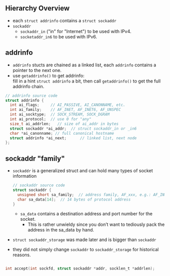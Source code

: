 ## Hierarchy Overview
- each `struct addrinfo` contains a `struct sockaddr`    
- `sockaddr`  
  - `sockaddr_in` ("in" for "Internet") to be used with IPv4.  
  - `socketaddr_in6` to be used with IPv6.  
## addrinfo  
  - `addrinfo` stucts are chained as a linked list, each `addrinfo` contains a pointer to the next one.  
  - use `getaddrinfo()` to get addrinfo:  
    fill in a hint `struct addrinfo` a bit, then call `getaddrinfo()` to get the full addrinfo chain.  
  ```C
  // addrinfo source code
  struct addrinfo {
    int ai_flags;     // AI_PASSIVE, AI_CANONNAME, etc.        
    int ai_family;    // AF_INET, AF_INET6, AF_UNSPEC
    int ai_socktype;  // SOCK_STREAM, SOCK_DGRAM 
    int ai_protocol;  // use 0 for "any"
    size_t ai_addrlen;   // size of ai_addr in bytes
    struct sockaddr *ai_addr;  // struct sockaddr_in or _in6        
    char *ai_canonname; // full canonical hostname            
    struct addrinfo *ai_next;      // linked list, next node    
  };
  
  ```
## sockaddr "family"  
- `sockaddr` is a generalized struct and can hold many types of socket information 
  ```C
  // sockaddr source code
  struct sockaddr {
    unsigned short sa_family;  // address family, AF_xxx, e.g.: AF_INET (IPv4) or AF_INET6 (IPv6)      
    char sa_data[14];  // 14 bytes of protocol address    
  }
  ```
  - `sa_data` contains a destination address and port number for the socket. 
    - This is rather unwieldy since you don’t want to tediously pack the address in the sa_data by hand.  
      
- `struct sockaddr_storage` was made later and is bigger than `sockaddr`  
- they did not simply change `sockaddr` to `sockaddr_storage` for historical reasons.


 ```C
 
 int accept(int sockfd, struct sockaddr *addr, socklen_t *addrlen); 
 ```
